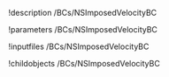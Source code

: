 !description /BCs/NSImposedVelocityBC

!parameters /BCs/NSImposedVelocityBC

!inputfiles /BCs/NSImposedVelocityBC

!childobjects /BCs/NSImposedVelocityBC
